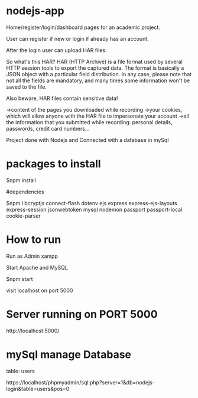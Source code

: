 # nodejs-app

Home/register/login/dashboard pages for an academic project. 

User can register if new or login if already has an account. 

After the login user can upload HAR files. 

So what's this HAR? HAR (HTTP Archive) is a file format used by several HTTP session tools to export the captured data. The format is basically a JSON object with a particular field distribution. In any case, please note that not all the fields are mandatory, and many times some information won't be saved to the file.

Also beware, HAR files contain sensitive data!

->content of the pages you downloaded while recording
->your cookies, which will allow anyone with the HAR file to impersonate your account
->all the information that you submitted while recording: personal details, passwords, credit card numbers...


Project done with Nodejs and
Connected with a database in mySql 

# packages to install 

$npm install

#dependencies

$npm i bcryptjs 
    connect-flash 
    dotenv
    ejs
    express
    express-ejs-layouts
    express-session
    jsonwebtoken
    mysql
    nodemon
    passport
    passport-local
    cookie-parser

# How to run

Run as Admin xampp 

Start Apache and MySQL

$npm start

visit localhost on port 5000

# Server running on PORT 5000

http://localhost:5000/

# mySql manage Database

table: users

https://localhost/phpmyadmin/sql.php?server=1&db=nodejs-login&table=users&pos=0
